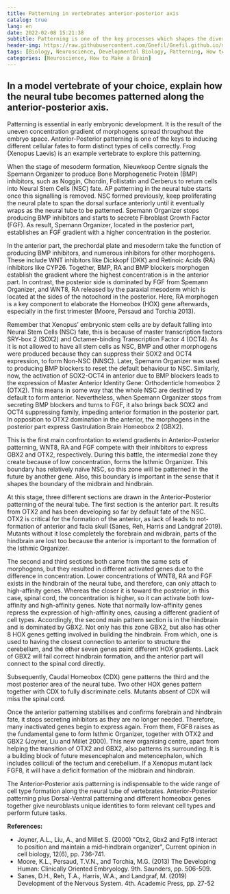 ```yaml
---
title: Patterning in vertebrates anterior-posterior axis
catalog: true
lang: en
date: 2022-02-08 15:21:38
subtitle: Patterning is one of the key processes which shapes the diversity and the role of each part of the Central Nervous System (CNS). In this post, we explore anterior-posterior axis patterning in frog (Xenopus Laevis) through an small answer essay to this question.
header-img: https://raw.githubusercontent.com/Gnefil/Gnefil.github.io/main/img/post_images/patterning_bg.jpg
tags: [Biology, Neuroscience, Developmental Biology, Patterning, How to Make a Brain]
categories: [Neuroscience, How to Make a Brain]
---
```

## In a model vertebrate of your choice, explain how the neural tube becomes patterned along the anterior-posterior axis. 

Patterning is essential in early embryonic development. It is the result of the uneven concentration gradient of morphogens spread throughout the embryo space. Anterior-Posterior patterning is one of the keys to inducing different cellular fates to form distinct types of cells correctly. Frog (Xenopus Laevis) is an example vertebrate to explore this patterning.

When the stage of mesoderm formation, Nieuwkoop Centre signals the Spemann Organizer to produce Bone Morphogenetic Protein (BMP) inhibitors, such as Noggin, Chordin, Follistatin and Cerberus to return cells into Neural Stem Cells (NSC) fate. AP patterning in the neural tube starts once this signalling is removed. NSC formed previously, keep proliferating the neural plate to span the dorsal surface anteriorly until it eventually wraps as the neural tube to be patterned. Spemann Organizer stops producing BMP inhibitors and starts to secrete Fibroblast Growth Factor (FGF). As result, Spemann Organizer, located in the posterior part, establishes an FGF gradient with a higher concentration in the posterior.

In the anterior part, the prechordal plate and mesoderm take the function of producing BMP inhibitors, and numerous inhibitors for other morphogens. These include WNT inhibitors like Dickkopf (DKK) and Retinoic Acids (RA) inhibitors like CYP26. Together, BMP, RA and BMP blockers morphogen establish the gradient where the highest concentration is in the anterior part.
In contrast, the posterior side is dominated by FGF from Spemann Organizer, and WNT8, RA released by the paraxial mesoderm which is located at the sides of the notochord in the posterior. Here, RA morphogen is a key component to elaborate the Homeobox (HOX) gene afterwards, especially in the first trimester (Moore, Persaud and Torchia 2013).

Remember that Xenopus’ embryonic stem cells are by default falling into Neural Stem Cells (NSC) fate, this is because of master transcription factors SRY-box 2 (SOX2) and Octamer-binding Transcription Factor 4 (OCT4). As it is not allowed to have all stem cells as NSC, BMP and other morphogens were produced because they can suppress their SOX2 and OCT4 expression, to form Non-NSC (NNSC). Later, Spemann Organizer was used to producing BMP blockers to reset the default behaviour to NSC. Similarly, now, the activation of SOX2-OCT4 in anterior due to BMP blockers leads to the expression of Master Anterior Identity Gene: Orthodenticle homeobox 2 (OTX2). This means in some way that the whole NSC are destined by default to form anterior. Nevertheless, when Spemann Organizer stops from secreting BMP blockers and turns to FGF, it also brings back SOX2 and OCT4 suppressing family, impeding anterior formation in the posterior part. In opposition to OTX2 domination in the anterior, the morphogens in the posterior part express Gastrulation Brain Homeobox 2 (GBX2).

This is the first main confrontation to extend gradients in Anterior-Posterior patterning, WNT8, RA and FGF compete with their inhibitors to express GBX2 and OTX2, respectively. During this battle, the intermedial zone they create because of low concentration, forms the Isthmic Organizer. This boundary has relatively naïve NSC, so this zone will be patterned in the future by another gene. Also, this boundary is important in the sense that it shapes the boundary of the midbrain and hindbrain.

At this stage, three different sections are drawn in the Anterior-Posterior patterning of the neural tube. The first section is the anterior part. It results from OTX2 and has been developing so far by default fate of the NSC. OTX2 is critical for the formation of the anterior, as lack of leads to not-formation of anterior and facia skull (Sanes, Reh, Harris and Landgraf 2019). Mutants without it lose completely the forebrain and midbrain, parts of the hindbrain are lost too because the anterior is important to the formation of the Isthmic Organizer.

The second and third sections both came from the same sets of morphogens, but they resulted in different activated genes due to the difference in concentration. Lower concentrations of WNT8, RA and FGF exists in the hindbrain of the neural tube, and therefore, can only attach to high-affinity genes. Whereas the closer it is toward the posterior, in this case, spinal cord, the concentration is higher, so it can activate both low-affinity and high-affinity genes. Note that normally low-affinity genes repress the expression of high-affinity ones, causing a different gradient of cell types. Accordingly, the second main pattern section is in the hindbrain and is dominated by GBX2. Not only has this zone GBX2, but also has other 8 HOX genes getting involved in building the hindbrain. From which, one is used to having the closest connection to anterior to structure the cerebellum, and the other seven genes paint different HOX gradients. Lack of GBX2 will fail correct hindbrain formation, and the anterior part will connect to the spinal cord directly. 

Subsequently, Caudal Homeobox (CDX) gene patterns the third and the most posterior area of the neural tube. Two other HOX genes pattern together with CDX to fully discriminate cells. Mutants absent of CDX will miss the spinal cord.

Once the anterior patterning stabilises and confirms forebrain and hindbrain fate, it stops secreting inhibitors as they are no longer needed. Therefore, many inactivated genes begin to express again. From them, FGF8 raises as the fundamental gene to form Isthmic Organizer, together with OTX2 and GBX2 (Joyner, Liu and Millet 2000). This new organising centre, apart from helping the transition of OTX2 and GBX2, also patterns its surrounding. It is a building block of future mesencephalon and metencephalon, which includes colliculi of the tectum and cerebellum. If a Xenopus mutant lack FGF8, it will have a deficit formation of the midbrain and hindbrain.

The Anterior-Posterior axis patterning is indispensable to the wide range of cell type formation along the neural tube of vertebrates. Anterior-Posterior patterning plus Dorsal-Ventral patterning and different homeobox genes together give neuroblasts unique identities to form relevant cell types and perform future tasks.

**References:**
- Joyner, A.L., Liu, A., and Millet S. (2000) "Otx2, Gbx2 and Fgf8 interact to position and maintain a mid–hindbrain organizer", Current opinion in cell biology, 12(6), pp. 736-741.
- Moore, K.L., Persaud, T.V.N., and Torchia, M.G. (2013) The Developing Human: Clinically Oriented Embryology. 9th. Saunders, pp. 506-509.
- Sanes, D.H., Reh, T.A., Harris, W.A., and Landgraf, M. (2019) Development of the Nervous System. 4th. Academic Press, pp. 27-52

